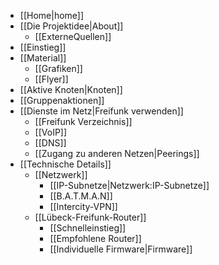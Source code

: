  * [[Home|home]]
 * [[Die Projektidee|About]]
   * [[ExterneQuellen]]
 * [[Einstieg]]
 * [[Material]]
   * [[Grafiken]]
   * [[Flyer]]
 * [[Aktive Knoten|Knoten]]
 * [[Gruppenaktionen]]
 * [[Dienste im Netz|Freifunk verwenden]]
   * [[Freifunk Verzeichnis]]
   * [[VoIP]]
   * [[DNS]]
   * [[Zugang zu anderen Netzen|Peerings]]
 * [[Technische Details]]
   * [[Netzwerk]]
     * [[IP-Subnetze|Netzwerk:IP-Subnetze]]
     * [[B.A.T.M.A.N]]
     * [[Intercity-VPN]]
   * [[Lübeck-Freifunk-Router]]
     * [[Schnelleinstieg]]
     * [[Empfohlene Router]]
     * [[Individuelle Firmware|Firmware]]
